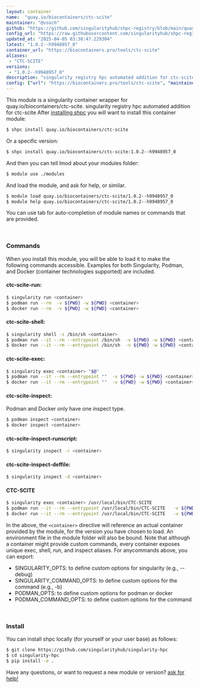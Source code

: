```yaml
---
layout: container
name:  "quay.io/biocontainers/ctc-scite"
maintainer: "@vsoch"
github: "https://github.com/singularityhub/shpc-registry/blob/main/quay.io/biocontainers/ctc-scite/container.yaml"
config_url: "https://raw.githubusercontent.com/singularityhub/shpc-registry/main/quay.io/biocontainers/ctc-scite/container.yaml"
updated_at: "2025-04-05 03:38:47.229304"
latest: "1.0.2--h9948957_0"
container_url: "https://biocontainers.pro/tools/ctc-scite"
aliases:
 - "CTC-SCITE"
versions:
 - "1.0.2--h9948957_0"
description: "singularity registry hpc automated addition for ctc-scite"
config: {"url": "https://biocontainers.pro/tools/ctc-scite", "maintainer": "@vsoch", "description": "singularity registry hpc automated addition for ctc-scite", "latest": {"1.0.2--h9948957_0": "sha256:32221834cd06f88dee0f7e0adf56ad7b924773fe9a16c15ef6a27baf82225c24"}, "tags": {"1.0.2--h9948957_0": "sha256:32221834cd06f88dee0f7e0adf56ad7b924773fe9a16c15ef6a27baf82225c24"}, "docker": "quay.io/biocontainers/ctc-scite", "aliases": {"CTC-SCITE": "/usr/local/bin/CTC-SCITE"}}
---
```


This module is a singularity container wrapper for quay.io/biocontainers/ctc-scite.
singularity registry hpc automated addition for ctc-scite
After [installing shpc](#install) you will want to install this container module:


```bash
$ shpc install quay.io/biocontainers/ctc-scite
```

Or a specific version:

```bash
$ shpc install quay.io/biocontainers/ctc-scite:1.0.2--h9948957_0
```

And then you can tell lmod about your modules folder:

```bash
$ module use ./modules
```

And load the module, and ask for help, or similar.

```bash
$ module load quay.io/biocontainers/ctc-scite/1.0.2--h9948957_0
$ module help quay.io/biocontainers/ctc-scite/1.0.2--h9948957_0
```

You can use tab for auto-completion of module names or commands that are provided.

<br>

### Commands

When you install this module, you will be able to load it to make the following commands accessible.
Examples for both Singularity, Podman, and Docker (container technologies supported) are included.

#### ctc-scite-run:

```bash
$ singularity run <container>
$ podman run --rm  -v ${PWD} -w ${PWD} <container>
$ docker run --rm  -v ${PWD} -w ${PWD} <container>
```

#### ctc-scite-shell:

```bash
$ singularity shell -s /bin/sh <container>
$ podman run --it --rm --entrypoint /bin/sh  -v ${PWD} -w ${PWD} <container>
$ docker run --it --rm --entrypoint /bin/sh  -v ${PWD} -w ${PWD} <container>
```

#### ctc-scite-exec:

```bash
$ singularity exec <container> "$@"
$ podman run --it --rm --entrypoint ""  -v ${PWD} -w ${PWD} <container> "$@"
$ docker run --it --rm --entrypoint ""  -v ${PWD} -w ${PWD} <container> "$@"
```

#### ctc-scite-inspect:

Podman and Docker only have one inspect type.

```bash
$ podman inspect <container>
$ docker inspect <container>
```

#### ctc-scite-inspect-runscript:

```bash
$ singularity inspect -r <container>
```

#### ctc-scite-inspect-deffile:

```bash
$ singularity inspect -d <container>
```


#### CTC-SCITE

```bash
$ singularity exec <container> /usr/local/bin/CTC-SCITE
$ podman run --it --rm --entrypoint /usr/local/bin/CTC-SCITE   -v ${PWD} -w ${PWD} <container> -c " $@"
$ docker run --it --rm --entrypoint /usr/local/bin/CTC-SCITE   -v ${PWD} -w ${PWD} <container> -c " $@"
```



In the above, the `<container>` directive will reference an actual container provided
by the module, for the version you have chosen to load. An environment file in the
module folder will also be bound. Note that although a container
might provide custom commands, every container exposes unique exec, shell, run, and
inspect aliases. For anycommands above, you can export:

 - SINGULARITY_OPTS: to define custom options for singularity (e.g., --debug)
 - SINGULARITY_COMMAND_OPTS: to define custom options for the command (e.g., -b)
 - PODMAN_OPTS: to define custom options for podman or docker
 - PODMAN_COMMAND_OPTS: to define custom options for the command

<br>

### Install

You can install shpc locally (for yourself or your user base) as follows:

```bash
$ git clone https://github.com/singularityhub/singularity-hpc
$ cd singularity-hpc
$ pip install -e .
```

Have any questions, or want to request a new module or version? [ask for help!](https://github.com/singularityhub/singularity-hpc/issues)